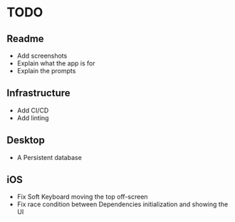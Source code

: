 # TODO

## Readme
- Add screenshots
- Explain what the app is for
- Explain the prompts

## Infrastructure
- Add CI/CD
- Add linting

## Desktop
- A Persistent database

## iOS
- Fix Soft Keyboard moving the top off-screen
- Fix race condition between Dependencies initialization and showing the UI